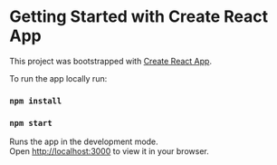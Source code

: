 # Getting Started with Create React App

This project was bootstrapped with [Create React App](https://github.com/facebook/create-react-app).

To run the app locally run:
### `npm install`
### `npm start`

Runs the app in the development mode.\
Open [http://localhost:3000](http://localhost:3000) to view it in your browser.

